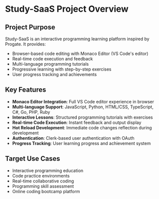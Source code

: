 # Study-SaaS Project Overview

## Project Purpose
Study-SaaS is an interactive programming learning platform inspired by Progate. It provides:
- Browser-based code editing with Monaco Editor (VS Code's editor)
- Real-time code execution and feedback
- Multi-language programming tutorials
- Progressive learning with step-by-step exercises
- User progress tracking and achievements

## Key Features
- **Monaco Editor Integration**: Full VS Code editor experience in browser
- **Multi-language Support**: JavaScript, Python, HTML/CSS, TypeScript, C#, Go, PHP, Ruby
- **Interactive Lessons**: Structured programming tutorials with exercises
- **Real-time Code Execution**: Instant feedback and output display
- **Hot Reload Development**: Immediate code changes reflection during development
- **Authentication**: Clerk-based user authentication with OAuth
- **Progress Tracking**: User learning progress and achievement system

## Target Use Cases
- Interactive programming education
- Code practice environments
- Real-time collaborative coding
- Programming skill assessment
- Online coding bootcamp platform